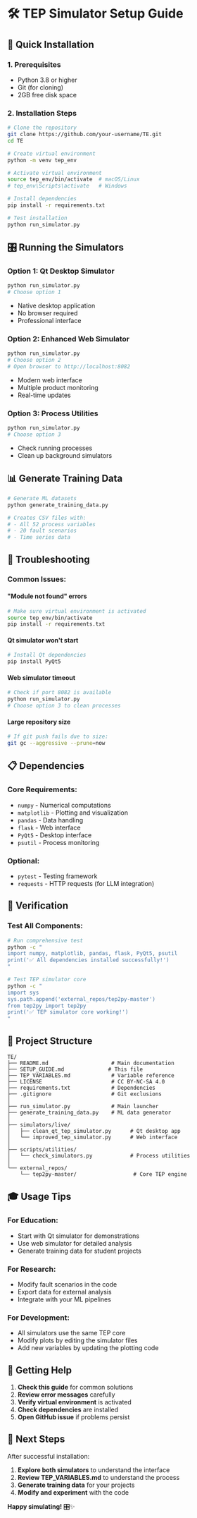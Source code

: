 # 🛠️ TEP Simulator Setup Guide

## 🚀 Quick Installation

### **1. Prerequisites**
- Python 3.8 or higher
- Git (for cloning)
- 2GB free disk space

### **2. Installation Steps**
```bash
# Clone the repository
git clone https://github.com/your-username/TE.git
cd TE

# Create virtual environment
python -m venv tep_env

# Activate virtual environment
source tep_env/bin/activate  # macOS/Linux
# tep_env\Scripts\activate   # Windows

# Install dependencies
pip install -r requirements.txt

# Test installation
python run_simulator.py
```

## 🎛️ Running the Simulators

### **Option 1: Qt Desktop Simulator**
```bash
python run_simulator.py
# Choose option 1
```
- Native desktop application
- No browser required
- Professional interface

### **Option 2: Enhanced Web Simulator**
```bash
python run_simulator.py
# Choose option 2
# Open browser to http://localhost:8082
```
- Modern web interface
- Multiple product monitoring
- Real-time updates

### **Option 3: Process Utilities**
```bash
python run_simulator.py
# Choose option 3
```
- Check running processes
- Clean up background simulators

## 📊 Generate Training Data

```bash
# Generate ML datasets
python generate_training_data.py

# Creates CSV files with:
# - All 52 process variables
# - 20 fault scenarios
# - Time series data
```

## 🔧 Troubleshooting

### **Common Issues:**

#### **"Module not found" errors**
```bash
# Make sure virtual environment is activated
source tep_env/bin/activate
pip install -r requirements.txt
```

#### **Qt simulator won't start**
```bash
# Install Qt dependencies
pip install PyQt5
```

#### **Web simulator timeout**
```bash
# Check if port 8082 is available
python run_simulator.py
# Choose option 3 to clean processes
```

#### **Large repository size**
```bash
# If git push fails due to size:
git gc --aggressive --prune=now
```

## 📋 Dependencies

### **Core Requirements:**
- `numpy` - Numerical computations
- `matplotlib` - Plotting and visualization
- `pandas` - Data handling
- `flask` - Web interface
- `PyQt5` - Desktop interface
- `psutil` - Process monitoring

### **Optional:**
- `pytest` - Testing framework
- `requests` - HTTP requests (for LLM integration)

## 🎯 Verification

### **Test All Components:**
```bash
# Run comprehensive test
python -c "
import numpy, matplotlib, pandas, flask, PyQt5, psutil
print('✅ All dependencies installed successfully!')
"

# Test TEP simulator core
python -c "
import sys
sys.path.append('external_repos/tep2py-master')
from tep2py import tep2py
print('✅ TEP simulator core working!')
"
```

## 📁 Project Structure

```
TE/
├── README.md                    # Main documentation
├── SETUP_GUIDE.md              # This file
├── TEP_VARIABLES.md             # Variable reference
├── LICENSE                      # CC BY-NC-SA 4.0
├── requirements.txt             # Dependencies
├── .gitignore                   # Git exclusions
│
├── run_simulator.py             # Main launcher
├── generate_training_data.py    # ML data generator
│
├── simulators/live/
│   ├── clean_qt_tep_simulator.py      # Qt desktop app
│   └── improved_tep_simulator.py      # Web interface
│
├── scripts/utilities/
│   └── check_simulators.py            # Process utilities
│
└── external_repos/
    └── tep2py-master/                  # Core TEP engine
```

## 🎓 Usage Tips

### **For Education:**
- Start with Qt simulator for demonstrations
- Use web simulator for detailed analysis
- Generate training data for student projects

### **For Research:**
- Modify fault scenarios in the code
- Export data for external analysis
- Integrate with your ML pipelines

### **For Development:**
- All simulators use the same TEP core
- Modify plots by editing the simulator files
- Add new variables by updating the plotting code

## 📧 Getting Help

1. **Check this guide** for common solutions
2. **Review error messages** carefully
3. **Verify virtual environment** is activated
4. **Check dependencies** are installed
5. **Open GitHub issue** if problems persist

## 🎯 Next Steps

After successful installation:
1. **Explore both simulators** to understand the interface
2. **Review TEP_VARIABLES.md** to understand the process
3. **Generate training data** for your projects
4. **Modify and experiment** with the code

**Happy simulating!** 🎛️✨
